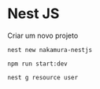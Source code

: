 # Nest JS

Criar um novo projeto

```
nest new nakamura-nestjs
```

```
npm run start:dev
```

```
nest g resource user
```

